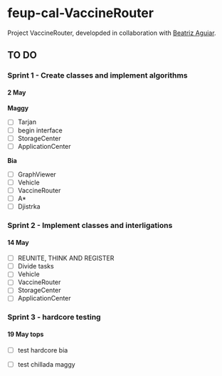 # feup-cal-VaccineRouter


Project VaccineRouter, developded in collaboration with [Beatriz Aguiar](https://github.com/beatriz-ag).


## TO DO

### Sprint 1 - Create classes and implement algorithms     
#### 2 May

**Maggy**
- [ ] Tarjan                  
- [ ] begin interface         
- [ ] StorageCenter           
- [ ] ApplicationCenter  

**Bia**    
- [ ] GraphViewer             
- [ ] Vehicle                 
- [ ] VaccineRouter           
- [ ] A*                      
- [ ] Djistrka               

### Sprint 2 - Implement classes and interligations
#### 14 May

- [ ] REUNITE, THINK AND REGISTER
- [ ] Divide tasks
- [ ] Vehicle                 
- [ ] VaccineRouter           
- [ ] StorageCenter           
- [ ] ApplicationCenter       

### Sprint 3 - hardcore testing
#### 19 May tops
- [ ] test hardcore bia
- [ ] test chillada maggy
    
